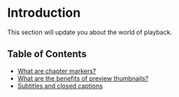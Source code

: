 # Introduction

This section will update you about the world of playback.

## Table of Contents
- [What are chapter markers?](../../knowledge-base/03-playback/01-what-are-chapter-markers.md)
- [What are the benefits of preview thumbnails?](../../knowledge-base/03-playback/02-what-are-the-benefits-of-preview-thumbnails.md)
- [Subtitles and closed captions](../../knowledge-base/03-playback/subtitles-and-closed-captions/00-introduction.md)